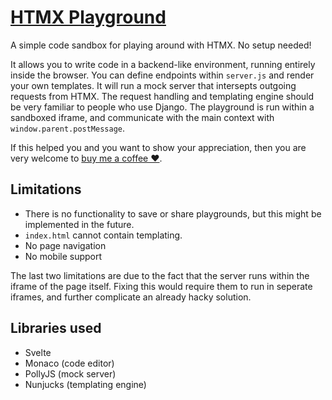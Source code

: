 # [HTMX Playground](https://lassebomh.github.io/htmx-playground)

A simple code sandbox for playing around with HTMX. No setup needed!

It allows you to write code in a backend-like environment, running entirely inside the browser. You can define endpoints within `server.js` and render your own templates. It will run a mock server that intersepts outgoing requests from HTMX. The request handling and templating engine should be very familiar to people who use Django. The playground is run within a sandboxed iframe, and communicate with the main context with `window.parent.postMessage`.

If this helped you and you want to show your appreciation, then you are very welcome to [buy me a coffee ❤️](https://www.buymeacoffee.com/lassebomh).

## Limitations

 - There is no functionality to save or share playgrounds, but this might be implemented in the future.
 - `index.html` cannot contain templating.
 - No page navigation
 - No mobile support

The last two limitations are due to the fact that the server runs within the iframe of the page itself. Fixing this would require them to run in seperate iframes, and further complicate an already hacky solution.

## Libraries used

 - Svelte
 - Monaco (code editor)
 - PollyJS (mock server)
 - Nunjucks (templating engine)
